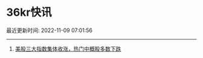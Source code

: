 # 36kr快讯

最近更新时间: 2022-11-09 07:01:56

--- 
1. [美股三大指数集体收涨，热门中概股多数下跌](https://www.36kr.com/newsflashes/1993546557223425) 
